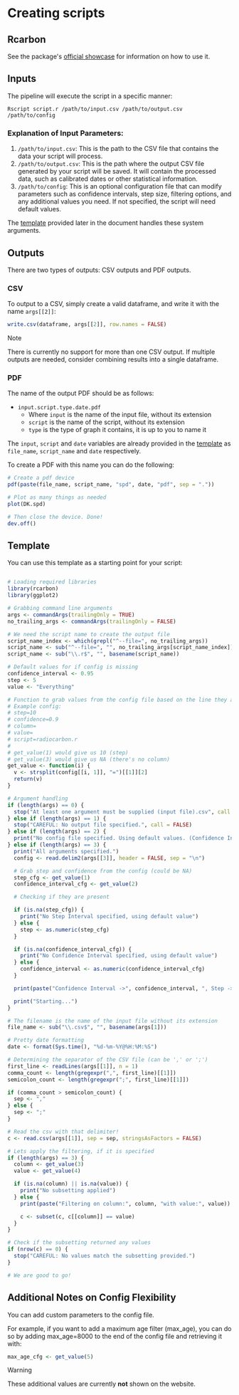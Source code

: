 # Creating scripts

## Rcarbon

See the package's [official showcase](https://cran.r-project.org/web/packages/rcarbon/vignettes/rcarbon.html) for information on how to use it.

## Inputs

The pipeline will execute the script in a specific manner:

```
Rscript script.r /path/to/input.csv /path/to/output.csv /path/to/config
```

### Explanation of Input Parameters:
1. `/path/to/input.csv`: This is the path to the CSV file that contains the data your script will process.
2. `/path/to/output.csv`: This is the path where the output CSV file generated by your script will be saved. It will contain the processed data, such as calibrated dates or other statistical information.
3. `/path/to/config`: This is an optional configuration file that can modify parameters such as confidence intervals, step size, filtering options, and any additional values you need. If not specified, the script will need default values.

The [template](#template) provided later in the document handles these system arguments.

## Outputs

There are two types of outputs: CSV outputs and PDF outputs.

### CSV

To output to a CSV, simply create a valid dataframe, and write it with the name `args[[2]]`:

```R
write.csv(dataframe, args[[2]], row.names = FALSE)
```

> [!NOTE]
> There is currently no support for more than one CSV output. If multiple outputs are needed, consider combining results into a single dataframe.

### PDF

The name of the output PDF should be as follows:
* `input.script.type.date.pdf`
  - Where `input` is the name of the input file, without its extension
  - `script` is the name of the script, without its extension
  - `type` is the type of graph it contains, it is up to you to name it

The `input`, `script` and `date` variables are already provided in the [template](#template) as `file_name`, `script_name` and `date` respectively. 
 
To create a PDF with this name you can do the following:

```R
# Create a pdf device
pdf(paste(file_name, script_name, "spd", date, "pdf", sep = "."))

# Plot as many things as needed
plot(DK.spd)

# Then close the device. Done!
dev.off()
```

## Template

You can use this template as a starting point for your script:

```R

# Loading required libraries
library(rcarbon)
library(ggplot2)

# Grabbing command line arguments
args <- commandArgs(trailingOnly = TRUE)
no_trailing_args <- commandArgs(trailingOnly = FALSE)

# We need the script name to create the output file
script_name_index <- which(grepl("^--file=", no_trailing_args))
script_name <- sub("^--file=", "", no_trailing_args[script_name_index])
script_name <- sub("\\.r$", "", basename(script_name))

# Default values for if config is missing
confidence_interval <- 0.95
step <- 5
value <- "Everything"

# Function to grab values from the config file based on the line they are on
# Example config:
# step=10
# confidence=0.9
# column=
# value=
# script=radiocarbon.r
#
# get_value(1) would give us 10 (step)
# get_value(3) would give us NA (there's no column)
get_value <- function(i) {
  v <- strsplit(config[[i, 1]], "=")[[1]][2]
  return(v)
}

# Argument handling
if (length(args) == 0) {
  stop("At least one argument must be supplied (input file).csv", call. = FALSE)
} else if (length(args) == 1) {
  stop("CAREFUL: No output file specified.", call = FALSE)
} else if (length(args) == 2) {
  print("No config file specified. Using default values. (Confidence Interval -> 0.95, Step -> 5 years, No Filtering)")
} else if (length(args) == 3) {
  print("All arguments specified.")
  config <- read.delim2(args[[3]], header = FALSE, sep = "\n")

  # Grab step and confidence from the config (could be NA)
  step_cfg <- get_value(1)
  confidence_interval_cfg <- get_value(2)

  # Checking if they are present

  if (is.na(step_cfg)) {
    print("No Step Interval specified, using default value")
  } else {
    step <- as.numeric(step_cfg)
  }

  if (is.na(confidence_interval_cfg)) {
    print("No Confidence Interval specified, using default value")
  } else {
    confidence_interval <- as.numeric(confidence_interval_cfg)
  }

  print(paste("Confidence Interval ->", confidence_interval, ", Step ->", step, "years"))

  print("Starting...")
}

# The filename is the name of the input file without its extension
file_name <- sub("\\.csv$", "", basename(args[1]))

# Pretty date formatting
date <- format(Sys.time(), "%d-%m-%Y@%H:%M:%S")

# Determining the separator of the CSV file (can be ',' or ';')
first_line <- readLines(args[[1]], n = 1)
comma_count <- length(gregexpr(",", first_line)[[1]])
semicolon_count <- length(gregexpr(";", first_line)[[1]])

if (comma_count > semicolon_count) {
  sep <- ","
} else {
  sep <- ";"
}

# Read the csv with that delimiter!
c <- read.csv(args[[1]], sep = sep, stringsAsFactors = FALSE)

# Lets apply the filtering, if it is specified
if (length(args) == 3) {
  column <- get_value(3)
  value <- get_value(4)

  if (is.na(column) || is.na(value)) {
    print("No subsetting applied")
  } else {
    print(paste("Filtering on column:", column, "with value:", value))

    c <- subset(c, c[[column]] == value)
  }
}

# Check if the subsetting returned any values
if (nrow(c) == 0) {
  stop("CAREFUL: No values match the subsetting provided.")
}

# We are good to go!
```

## Additional Notes on Config Flexibility

You can add custom parameters to the config file. 

For example, if you want to add a maximum age filter (max_age), you can do so by adding max_age=8000 to the end of the config file and retrieving it with:

```R
max_age_cfg <- get_value(5)

```

> [!WARNING]
> These additional values are currently **not** shown on the website.
